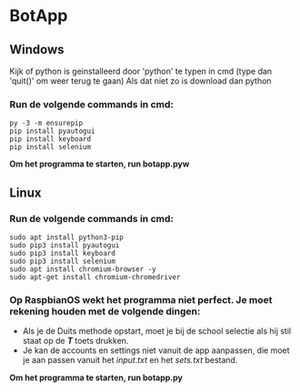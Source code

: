 # BotApp
## Windows
Kijk of python is geinstalleerd door 'python' te typen in cmd (type dan 'quit()' om weer terug te gaan)
Als dat niet zo is download dan python

### Run de volgende commands in cmd:
```
py -3 -m ensurepip
pip install pyautogui
pip install keyboard
pip install selenium
```

**Om het programma te starten, run botapp.pyw**

## Linux
### Run de volgende commands in cmd:
```
sudo apt install python3-pip
sudo pip3 install pyautogui
sudo pip3 install keyboard
sudo pip3 install selenium
sudo apt install chromium-browser -y
sudo apt-get install chromium-chromedriver
```

### Op RaspbianOS wekt het programma niet perfect. Je moet rekening houden met de volgende dingen:
- Als je de Duits methode opstart, moet je bij de school selectie als hij stil staat op de ***T*** toets drukken. 
- Je kan de accounts en settings niet vanuit de app aanpassen, die moet je aan passen vanuit het *input.txt* en het *sets.txt* bestand.

**Om het programma te starten, run botapp.py**